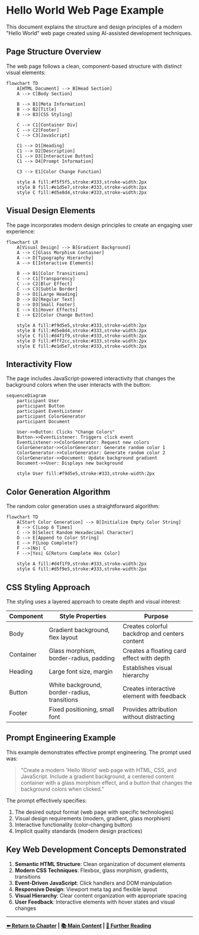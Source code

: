 # Hello World Web Page Example

This document explains the structure and design principles of a modern "Hello World" web page created using AI-assisted development techniques.

## Page Structure Overview

The web page follows a clean, component-based structure with distinct visual elements:

```mermaid
flowchart TD
    A[HTML Document] --> B[Head Section]
    A --> C[Body Section]
    
    B --> B1[Meta Information]
    B --> B2[Title]
    B --> B3[CSS Styling]
    
    C --> C1[Container Div]
    C --> C2[Footer]
    C --> C3[JavaScript]
    
    C1 --> D1[Heading]
    C1 --> D2[Description]
    C1 --> D3[Interactive Button]
    C1 --> D4[Prompt Information]
    
    C3 --> E1[Color Change Function]
    
    style A fill:#f5f5f5,stroke:#333,stroke-width:2px
    style B fill:#e1d5e7,stroke:#333,stroke-width:2px
    style C fill:#d5e8d4,stroke:#333,stroke-width:2px
```

## Visual Design Elements

The page incorporates modern design principles to create an engaging user experience:

```mermaid
flowchart LR
    A[Visual Design] --> B[Gradient Background]
    A --> C[Glass Morphism Container]
    A --> D[Typography Hierarchy]
    A --> E[Interactive Elements]
    
    B --> B1[Color Transitions]
    C --> C1[Transparency]
    C --> C2[Blur Effect]
    C --> C3[Subtle Border]
    D --> D1[Large Heading]
    D --> D2[Regular Text]
    D --> D3[Small Footer]
    E --> E1[Hover Effects]
    E --> E2[Color Change Button]
    
    style A fill:#f9d5e5,stroke:#333,stroke-width:2px
    style B fill:#d5e8d4,stroke:#333,stroke-width:2px
    style C fill:#d4f1f9,stroke:#333,stroke-width:2px
    style D fill:#fff2cc,stroke:#333,stroke-width:2px
    style E fill:#e1d5e7,stroke:#333,stroke-width:2px
```

## Interactivity Flow

The page includes JavaScript-powered interactivity that changes the background colors when the user interacts with the button:

```mermaid
sequenceDiagram
    participant User
    participant Button
    participant EventListener
    participant ColorGenerator
    participant Document
    
    User->>Button: Clicks "Change Colors"
    Button->>EventListener: Triggers click event
    EventListener->>ColorGenerator: Request new colors
    ColorGenerator->>ColorGenerator: Generate random color 1
    ColorGenerator->>ColorGenerator: Generate random color 2
    ColorGenerator->>Document: Update background gradient
    Document->>User: Displays new background
    
    style User fill:#f9d5e5,stroke:#333,stroke-width:2px
```

## Color Generation Algorithm

The random color generation uses a straightforward algorithm:

```mermaid
flowchart TD
    A[Start Color Generation] --> B[Initialize Empty Color String]
    B --> C[Loop 6 Times]
    C --> D[Select Random Hexadecimal Character]
    D --> E[Append to Color String]
    E --> F{Loop Complete?}
    F -->|No| C
    F -->|Yes| G[Return Complete Hex Color]
    
    style A fill:#d4f1f9,stroke:#333,stroke-width:2px
    style G fill:#d5f9e5,stroke:#333,stroke-width:2px
```

## CSS Styling Approach

The styling uses a layered approach to create depth and visual interest:

| Component | Style Properties | Purpose |
|-----------|------------------|---------|
| Body | Gradient background, flex layout | Creates colorful backdrop and centers content |
| Container | Glass morphism, border-radius, padding | Creates a floating card effect with depth |
| Heading | Large font size, margin | Establishes visual hierarchy |
| Button | White background, border-radius, transitions | Creates interactive element with feedback |
| Footer | Fixed positioning, small font | Provides attribution without distracting |

## Prompt Engineering Example

This example demonstrates effective prompt engineering. The prompt used was:

> "Create a modern 'Hello World' web page with HTML, CSS, and JavaScript. Include a gradient background, a centered content container with a glass morphism effect, and a button that changes the background colors when clicked."

The prompt effectively specifies:
1. The desired output format (web page with specific technologies)
2. Visual design requirements (modern, gradient, glass morphism)
3. Interactive functionality (color-changing button)
4. Implicit quality standards (modern design practices)

## Key Web Development Concepts Demonstrated

1. **Semantic HTML Structure**: Clean organization of document elements
2. **Modern CSS Techniques**: Flexbox, glass morphism, gradients, transitions
3. **Event-Driven JavaScript**: Click handlers and DOM manipulation
4. **Responsive Design**: Viewport meta tag and flexible layout
5. **Visual Hierarchy**: Clear content organization with appropriate spacing
6. **User Feedback**: Interactive elements with hover states and visual changes

---

**[⬅️ Return to Chapter](../README.md) | [📚 Main Content](../Chapter_02_Main.md) | [📖 Further Reading](../Further_Reading.md)**
